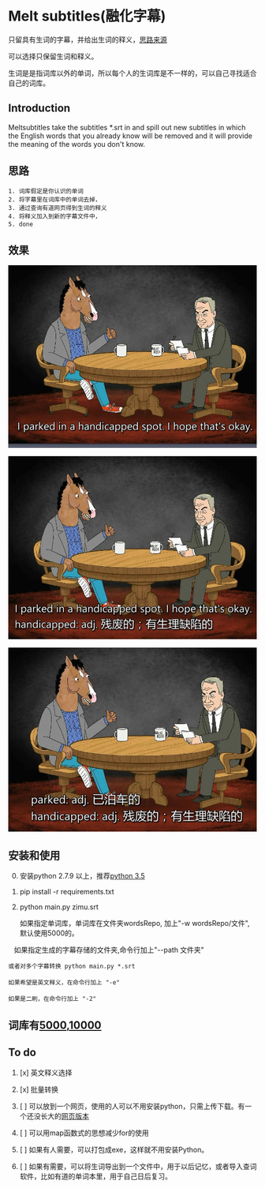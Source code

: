 # Melt subtitles(融化字幕)

只留具有生词的字幕，并给出生词的释义，[思路来源](https://zhuanlan.zhihu.com/p/25854872)

可以选择只保留生词和释义。

生词是是指词库以外的单词，所以每个人的生词库是不一样的，可以自己寻找适合自己的词库。
## Introduction
Meltsubtitles take the subtitles *.srt in and spill out  new subtitles in which the English words that you already know will be removed and it will provide the meaning of the words you don't know.

## 思路
    1. 词库假定是你认识的单词 
    2. 将字幕里在词库中的单词去掉，
    3. 通过查询有道网页得到生词的释义
    4. 将释义加入到新的字幕文件中，
    5. done

## 效果
![原始](img/ori.jpg)
 
![给出生词释义](img/cn.jpg)

![二刷](img/sec.jpg)

## 安装和使用
0. 安装python 2.7.9 以上，推荐[python 3.5](https://www.python.org/downloads/release/python-353)
1. pip install -r requirements.txt 
2. python main.py zimu.srt


    如果指定单词库，单词库在文件夹wordsRepo, 加上"-w wordsRepo/文件", 默认使用5000的。
    
    如果指定生成的字幕存储的文件夹,命令行加上"--path 文件夹"
   
    或者对多个字幕转换 python main.py *.srt 
   
    如果希望是英文释义，在命令行加上 "-e"
    
    如果是二刷，在命令行加上 "-2"

## 词库有[5000](http://www.wordfrequency.info/free.asp),[10000](https://github.com/first20hours/google-10000-english)


## To do 
1. [x] 英文释义选择

2. [x] 批量转换

3. [ ] 可以放到一个网页，使用的人可以不用安装python，只需上传下载。有一个还没长大的[网页版本](http://meltsubtitles.azurewebsites.net/)
4. [ ] 可以用map函数式的思想减少for的使用
5. [ ] 如果有人需要，可以打包成exe，这样就不用安装Python。
5. [ ] 如果有需要，可以将生词导出到一个文件中，用于以后记忆，或者导入查词软件，比如有道的单词本里，用于自己日后复习。
